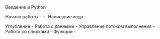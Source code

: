 Введение в Python

Начало работы -
 -- Написание кода - 
 
Углубление - 
Работа с данными -
Управление потоком выполнения - 
Работа со списками - 
Функции - 

